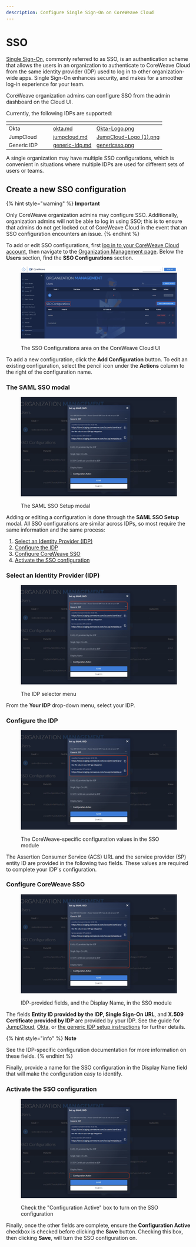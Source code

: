 ```yaml
---
description: Configure Single Sign-On on CoreWeave Cloud
---
```


# SSO

[Single Sign-On](https://en.wikipedia.org/wiki/Single\_sign-on), commonly referred to as SSO, is an authentication scheme that allows the users in an organization to authenticate to CoreWeave Cloud from the same identity provider (IDP) used to log in to other organization-wide apps. Single Sign-On enhances security, and makes for a smoother log-in experience for your team.

CoreWeave organization admins can configure SSO from the admin dashboard on the Cloud UI.

Currently, the following IDPs are supported:

<table data-view="cards"><thead><tr><th></th><th data-hidden></th><th data-hidden></th><th data-hidden data-card-target data-type="content-ref"></th><th data-hidden data-card-cover data-type="files"></th></tr></thead><tbody><tr><td>Okta</td><td></td><td></td><td><a href="okta.md">okta.md</a></td><td><a href="../../.gitbook/assets/Okta-Logo.png">Okta-Logo.png</a></td></tr><tr><td>JumpCloud</td><td></td><td></td><td><a href="jumpcloud.md">jumpcloud.md</a></td><td><a href="../../.gitbook/assets/JumpCloud-Logo (1).png">JumpCloud-Logo (1).png</a></td></tr><tr><td>Generic IDP</td><td></td><td></td><td><a href="generic-idp.md">generic-idp.md</a></td><td><a href="../../.gitbook/assets/genericsso.png">genericsso.png</a></td></tr></tbody></table>

A single organization may have multiple SSO configurations, which is convenient in situations where multiple IDPs are used for different sets of users or teams.

## Create a new SSO configuration

{% hint style="warning" %}
**Important**

Only CoreWeave organization admins may configure SSO. Additionally, organization admins will not be able to log in using SSO; this is to ensure that admins do not get locked out of CoreWeave Cloud in the event that an SSO configuration encounters an issue.
{% endhint %}

To add or edit SSO configurations, first [log in to your CoreWeave Cloud account](https://cloud.coreweave.com), then navigate to the [Organization Management page](https://cloud.coreweave.com/organization). Below the **Users** section, find the **SSO Configurations** section.

<figure><img src="../../.gitbook/assets/image (58) (1).png" alt="Screenshot of the SSO Configurations area on the CoreWeave Cloud UI"><figcaption><p>The SSO Configurations area on the CoreWeave Cloud UI</p></figcaption></figure>

To add a new configuration, click the **Add Configuration** button. To edit an existing configuration, select the pencil icon under the **Actions** column to the right of the configuration name.

### The SAML SSO modal

<figure><img src="../../.gitbook/assets/image (41).png" alt="Screenshot of the SAML SSO Setup modal"><figcaption><p>The SAML SSO Setup modal</p></figcaption></figure>

Adding or editing a configuration is done through the **SAML SSO Setup** modal. All SSO configurations are similar across IDPs, so most require the same information and the same process:

1. [Select an Identity Provider (IDP)](./#select-an-identity-provider-idp)
2. [Configure the IDP](./#configure-the-idp)
3. [Configure CoreWeave SSO](./#configure-coreweave-sso)
4. [Activate the SSO configuration](./#activate-the-sso-configuration)

### Select an Identity Provider (IDP)

<figure><img src="../../.gitbook/assets/image (53) (3).png" alt="Screenshot of the SAML SSO Setup modal, with the IDP drop-down highlighted"><figcaption><p>The IDP selector menu</p></figcaption></figure>

From the **Your IDP** drop-down menu, select your IDP.

### Configure the IDP

<figure><img src="../../.gitbook/assets/image (55) (1).png" alt="Screenshot of the CoreWeave-specific configuration values in the SSO module"><figcaption><p>The CoreWeave-specific configuration values in the SSO module</p></figcaption></figure>

The Assertion Consumer Service (ACS) URL and the service provider (SP) entity ID are provided in the following two fields. These values are required to complete your IDP's configuration.

### Configure CoreWeave SSO

<figure><img src="../../.gitbook/assets/image (24) (3).png" alt="Screenshot of the IDP-provided fields, and the Display Name, in the SSO module"><figcaption><p>IDP-provided fields, and the Display Name, in the SSO module</p></figcaption></figure>

The fields **Entity ID provided by the IDP, Single Sign-On URL**, and **X.509 Certificate provided by IDP** are provided by your IDP. See the guide for [JumpCloud](jumpcloud.md), [Okta](okta.md), or [the generic IDP setup instructions](generic-idp.md) for further details.

{% hint style="info" %}
**Note**

See the IDP-specific configuration documentation for more information on these fields.
{% endhint %}

Finally, provide a name for the SSO configuration in the Display Name field that will make the configuration easy to identify.

### Activate the SSO configuration

<figure><img src="../../.gitbook/assets/image (29) (1).png" alt=""><figcaption><p>Check the "Configuration Active" box to turn on the SSO configuration</p></figcaption></figure>

Finally, once the other fields are complete, ensure the **Configuration Active** checkbox is checked before clicking the **Save** button. Checking this box, then clicking **Save**, will turn the SSO configuration on.
